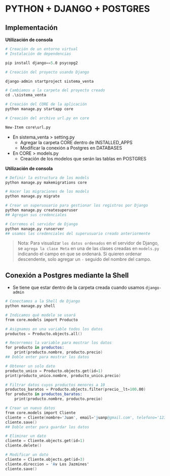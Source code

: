 # PYTHON + DJANGO + POSTGRES

## Implementación

__Utilización de consola__ 

```s
# Creación de un entorno virtual
# Instalación de dependencias

pip install django==5.0 psycopg2

# Creación del proyecto usando Django

django-admin startproject sistema_venta

# Cambiamos a la carpeta del proyecto creado
cd .\sistema_venta

# Creación del CORE de la aplicación
python manage.py startapp core

# Creación del archivo url.py en core

New-Item core\url.py

```

- En sistema_venta > setting.py
  - Agregar la carpeta CORE dentro de INSTALLED_APPS
  - Modificar la conexión a Postgres en DATABASES
- En CORE > models.py
  - Creación de los modelos que serán las tablas en POSTGRES

__Utilización de consola__ 

```s
# Definir la estructura de los models
python manage.py makemigrations core

# Hacer las migraciones de los models
python manage.py migrate

# Crear un superusuario para gestionar los registros por Django
python manage.py createsuperuser
## Agregan sus credenciales

# Corremos el servidor de Django
python manage.py runserver
## usamos las credenciales del superusuario creado anteriormente

```

> Nota: Para visualizar `los datos ordenados` en el servidor de Django, se `agrega la clase Meta` en una de las clases creadas en `models.py` indicando el campo en que se ordenará. Si quieren ordenar descendente, solo agregar un `-` seguido del nombre del campo.

## Conexión a Postgres mediante la Shell

- Se tiene que estar dentro de la carpeta creada cuando usamos `django-admin`
```s
# Conectamos a la Shell de Django
python manage.py shell

# Indicamos qué modelo se usará 
from core.models import Producto

# Asignamos en una variable todos los datos
productos = Producto.objects.all()

# Recorremos la variable para mostrar los datos
for producto in productos:
    print(producto.nombre, producto.precio)
## Doble enter para mostrar los datos

# Obtener un solo dato
producto_unico = Producto.objects.get(id=1)
print(producto_unico.nombre, producto_unico.precio)

# Filtrar datos cuyos productos menores a 10
productos_baratos = Producto.objects.filter(precio__lt=100.00)
for producto in productos_baratos:
    print(producto.nombre, producto.precio)

# Crear un nuevo datos
from core.models import Cliente
cliente = Cliente(nombre='Juan', email='juanp@gmail.com', telefono='1234560', direccion='ate 123')
cliente.save()
## Doble enter para guardar los datos

# Eliminar un dato
cliente = Cliente.objects.get(id=1)
cliente.delete()

# Modificar un dato
cliente = Cliente.objects.get(id=3)
cliente.direccion = 'Av Los Jazmines'
cliente.save()
```